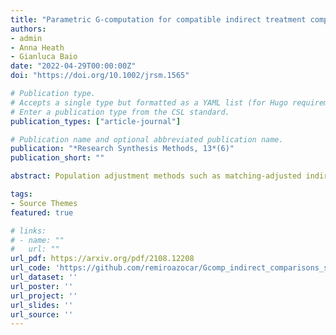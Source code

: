 ```yaml
---
title: "Parametric G-computation for compatible indirect treatment comparisons with limited individual patient data"
authors:
- admin
- Anna Heath
- Gianluca Baio
date: "2022-04-29T00:00:00Z"
doi: "https://doi.org/10.1002/jrsm.1565"

# Publication type.
# Accepts a single type but formatted as a YAML list (for Hugo requirements).
# Enter a publication type from the CSL standard.
publication_types: ["article-journal"]

# Publication name and optional abbreviated publication name.
publication: "*Research Synthesis Methods, 13*(6)"
publication_short: ""

abstract: Population adjustment methods such as matching-adjusted indirect comparison (MAIC) are increasingly used to compare marginal treatment effects when there are cross-trial differences in effect modifiers and limited patient-level data. MAIC is based on propensity score weighting, which is sensitive to poor covariate overlap and cannot extrapolate beyond the observed covariate space. Current outcome regression-based alternatives can extrapolate but target a conditional treatment effect that is incompatible in the indirect comparison. When adjusting for covariates, one must integrate or average the conditional estimate over the relevant population to recover a compatible marginal treatment effect. We propose a marginalization method based on parametric G-computation that can be easily applied where the outcome regression is a generalized linear model or a Cox model. The approach views the covariate adjustment regression as a nuisance model and separates its estimation from the evaluation of the marginal treatment effect of interest. The method can accommodate a Bayesian statistical framework, which naturally integrates the analysis into a probabilistic framework. A simulation study provides proof-of-principle and benchmarks the method's performance against MAIC and the conventional outcome regression. Parametric G-computation achieves more precise and more accurate estimates than MAIC, particularly when covariate overlap is poor, and yields unbiased marginal treatment effect estimates under no failures of assumptions. Furthermore, the marginalized regression-adjusted estimates provide greater precision and accuracy than the conditional estimates produced by the conventional outcome regression, which are systematically biased because the measure of effect is non-collapsible.

tags:
- Source Themes
featured: true

# links:
# - name: ""
#   url: ""
url_pdf: https://arxiv.org/pdf/2108.12208
url_code: 'https://github.com/remiroazocar/Gcomp_indirect_comparisons_simstudy'
url_dataset: ''
url_poster: ''
url_project: ''
url_slides: ''
url_source: ''
---
```

